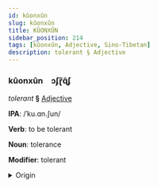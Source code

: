 ```yaml
---
id: kûonxûn
slug: kûonxûn
title: KÛONXÛN
sidebar_position: 214
tags: [kûonxûn, Adjective, Sino-Tibetan]
description: tolerant § Adjective
---
```


### kûonxûn&emsp;<span kind="abugida">ɔʄɽ̃ɋ̃ʄ</span>

*tolerant* **§** [Adjective](../../tags/Adjective)

**IPA**: /ˈku.ɑn.ʃun/

**Verb**: to be tolerant

**Noun**: tolerance

**Modifier**: tolerant

<details>
    <summary>Origin</summary>
    Mandarin 寬容 kuānróng /kʰwan.ʐʊŋ/<br/>
    <em>Sino-Tibetan Language Family</em>
</details>